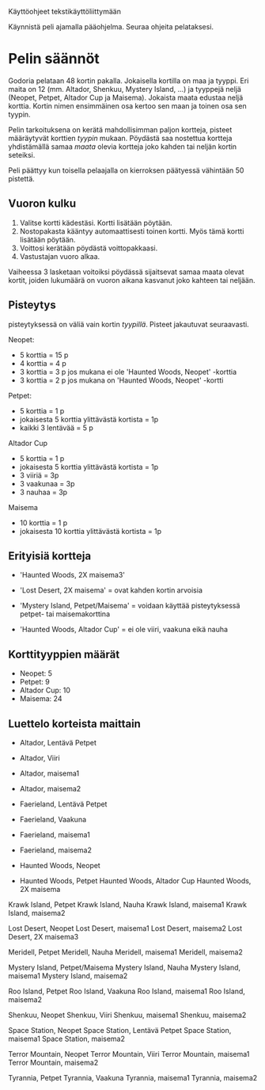 Käyttöohjeet tekstikäyttöliittymään

Käynnistä peli ajamalla pääohjelma. Seuraa ohjeita pelataksesi.

# Pelin säännöt
Godoria pelataan 48 kortin pakalla. Jokaisella kortilla on maa ja tyyppi. Eri maita on 12 
(mm. Altador, Shenkuu, Mystery Island, ...) ja tyyppejä neljä (Neopet, Petpet, Altador Cup ja Maisema). 
Jokaista maata edustaa neljä korttia. Kortin nimen ensimmäinen osa kertoo sen maan ja toinen osa sen tyypin.

Pelin tarkoituksena on kerätä mahdollisimman paljon kortteja, pisteet määräytyvät korttien *tyypin* mukaan. 
Pöydästä saa nostettua kortteja yhdistämällä samaa *maata* olevia kortteja joko kahden tai neljän kortin seteiksi.

Peli päättyy kun toisella pelaajalla on kierroksen päätyessä vähintään 50 pistettä.

## Vuoron kulku
1. Valitse kortti kädestäsi. Kortti lisätään pöytään.
2. Nostopakasta kääntyy automaattisesti toinen kortti. Myös tämä kortti lisätään pöytään.
3. Voittosi kerätään pöydästä voittopakkaasi.
4. Vastustajan vuoro alkaa.

Vaiheessa 3 lasketaan voitoiksi pöydässä sijaitsevat samaa maata olevat kortit, joiden lukumäärä on vuoron aikana kasvanut joko kahteen tai neljään.

## Pisteytys

pisteytyksessä on väliä vain kortin *tyypillä*. Pisteet jakautuvat seuraavasti.

Neopet:
- 5 korttia = 15 p
- 4 korttia = 4 p
- 3 korttia = 3 p  jos mukana ei ole 'Haunted Woods, Neopet' -korttia
- 3 korttia = 2 p  jos mukana on 'Haunted Woods, Neopet' -kortti

Petpet:
-  5 korttia = 1 p
-  jokaisesta 5 korttia ylittävästä kortista = 1p
-  kaikki 3 lentävää = 5 p

Altador Cup
-  5 korttia = 1 p
-  jokaisesta 5 korttia ylittävästä kortista = 1p
-  3 viiriä = 3p
-  3 vaakunaa = 3p
-  3 nauhaa = 3p

Maisema
-  10 korttia = 1 p
-  jokaisesta 10 korttia ylittävästä kortista = 1p
  
## Erityisiä kortteja

- 'Haunted Woods, 2X maisema3'
- 'Lost Desert, 2X maisema'
   = ovat kahden kortin arvoisia

- 'Mystery Island, Petpet/Maisema'
   = voidaan käyttää pisteytyksessä petpet- tai maisemakorttina
  
- 'Haunted Woods, Altador Cup'
   = ei ole viiri, vaakuna eikä nauha

## Korttityyppien määrät

- Neopet: 5
- Petpet: 9
- Altador Cup: 10
- Maisema: 24

## Luettelo korteista maittain

- Altador, Lentävä Petpet
- Altador, Viiri
- Altador, maisema1
- Altador, maisema2

- Faerieland, Lentävä Petpet
- Faerieland, Vaakuna
- Faerieland, maisema1
- Faerieland, maisema2

- Haunted Woods, Neopet
- Haunted Woods, Petpet
Haunted Woods, Altador Cup
Haunted Woods, 2X maisema

Krawk Island, Petpet
Krawk Island, Nauha
Krawk Island, maisema1
Krawk Island, maisema2

Lost Desert, Neopet
Lost Desert, maisema1
Lost Desert, maisema2
Lost Desert, 2X maisema3

Meridell, Petpet
Meridell, Nauha
Meridell, maisema1
Meridell, maisema2

Mystery Island, Petpet/Maisema
Mystery Island, Nauha
Mystery Island, maisema1
Mystery Island, maisema2

Roo Island, Petpet
Roo Island, Vaakuna
Roo Island, maisema1
Roo Island, maisema2

Shenkuu, Neopet
Shenkuu, Viiri
Shenkuu, maisema1
Shenkuu, maisema2

Space Station, Neopet
Space Station, Lentävä Petpet
Space Station, maisema1
Space Station, maisema2

Terror Mountain, Neopet
Terror Mountain, Viiri
Terror Mountain, maisema1
Terror Mountain, maisema2

Tyrannia, Petpet
Tyrannia, Vaakuna
Tyrannia, maisema1
Tyrannia, maisema2
